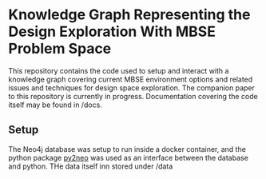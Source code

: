# Knowledge Graph Representing the Design Exploration With MBSE Problem Space
This repository contains the code used to setup and interact with a knowledge graph covering current MBSE environment options and related issues and techniques for design space exploration. The companion paper to this repository is currently in progress. Documentation covering the code itself may be found in /docs.

## Setup
The Neo4j database was setup to run inside a docker container, and the python package [py2neo](https://py2neo.org/2021.1/) was used as an interface between the database and python. THe data itself inn stored under /data